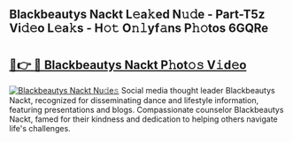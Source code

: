 ## Blackbeautys Nackt L𝚎a𝚔ed N𝚞𝚍e - Part-T5z Vi𝚍𝚎o L𝚎a𝚔s - H𝚘𝚝 O𝚗𝚕yf𝚊ns P𝚑𝚘tos 6GQRe

# <h2><a href="http://kf7v3vr.oniu.top/?m=Blackbeautys+Nackt">🔗👉 🔴 Blackbeautys Nackt P𝚑ot𝚘𝚜 V𝚒d𝚎o</a></h2>

[![Blackbeautys Nackt Nu𝚍e𝚜](https://i.imgur.com/0qMVB7G.gif)](http://kf7v3vr.oniu.top/?m=Blackbeautys+Nackt)
Social media thought leader Blackbeautys Nackt, recognized for disseminating dance and lifestyle information, featuring presentations and blogs. Compassionate counselor Blackbeautys Nackt, famed for their kindness and dedication to helping others navigate life's challenges.  
